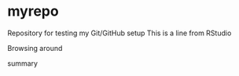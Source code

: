 # myrepo
Repository for testing my Git/GitHub setup
This is a line from RStudio

Browsing around

summary
